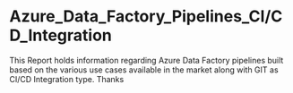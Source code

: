 # Azure_Data_Factory_Pipelines_CI/CD_Integration
This Report holds information regarding Azure Data Factory pipelines built based on the various use cases available in the market along with GIT as CI/CD Integration type. Thanks
